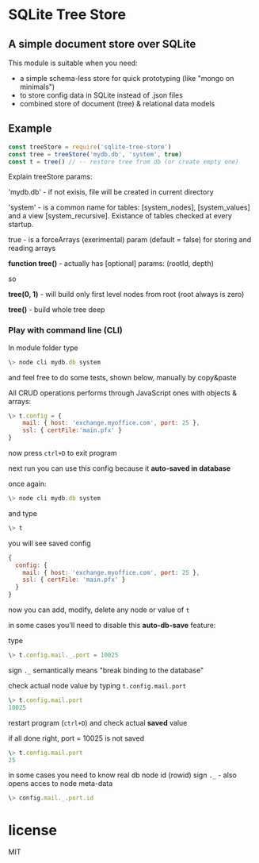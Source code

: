 # SQLite Tree Store
## A simple document store over SQLite
This module is suitable when you need:
- a simple schema-less store for quick prototyping (like "mongo on minimals")
- to store config data in SQLite instead of .json files
- combined store of document (tree) & relational data models


## Example
```js
const treeStore = require('sqlite-tree-store')
const tree = treeStore('mydb.db', 'system', true)
const t = tree() // -- restore tree from db (or create empty one)
```
Explain treeStore params:

'mydb.db' - if not exisis, file will be created in current directory

'system' - is a common name for tables: [system_nodes], [system_values] and a view [system_recursive]. Existance of tables checked at every startup.

true - is a forceArrays (exerimental) param (default = false) for storing and reading arrays 

**function tree()** - actually has [optional] params: (rootId, depth)

so

**tree(0, 1)** - will build only first level nodes from root (root always is zero)
  
**tree()** - build whole tree deep


### Play with command line (CLI)

In module folder type 
```js
\> node cli mydb.db system
```
and feel free to do some tests, shown below, manually by copy&paste

All CRUD operations performs through JavaScript ones with objects & arrays:

```js
\> t.config = { 
    mail: { host: 'exchange.myoffice.com', port: 25 }, 
    ssl: { certFile:'main.pfx' }
}
```
now press `ctrl+D` to exit program

next run you can use this config because it **auto-saved in database**

once again:
```js
\> node cli mydb.db system
```
and type 
```js
\> t
```
you will see saved config
```js
{
  config: {
    mail: { host: 'exchange.myoffice.com', port: 25 },
    ssl: { certFile: 'main.pfx' }
  }
}
```
now you can add, modify, delete any node or value of `t`

in some cases you'll need to disable this **auto-db-save** feature:

type
```js
\> t.config.mail._.port = 10025
```
sign `._`  semantically means "break binding to the database"

check actual node value by typing `t.config.mail.port`
```js
\> t.config.mail.port
10025
```
restart program (`ctrl+D`) and check actual **saved** value

if all done right, port = 10025 is not saved
```js
\> t.config.mail.port
25
```

in some cases you need to know real db node id (rowid)
sign `._`  - also opens acces to node meta-data
```js
\> config.mail._.port.id
```

# license

MIT
